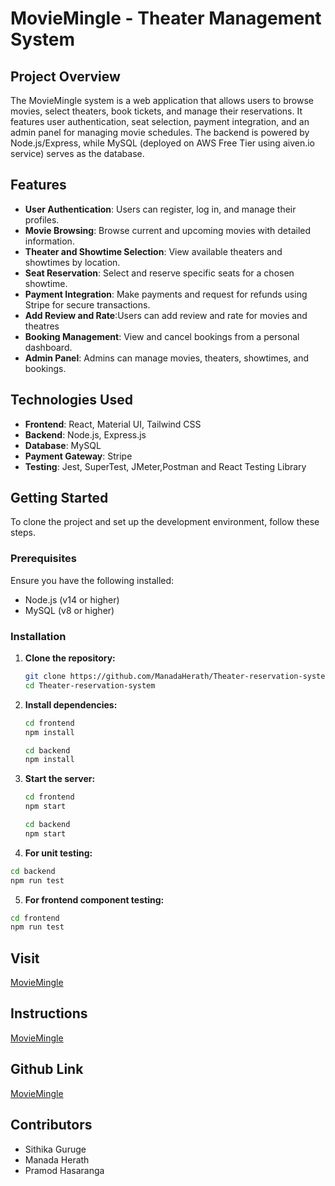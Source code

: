 # MovieMingle - Theater Management System

## Project Overview

The MovieMingle system is a web application that allows users to browse movies, select theaters, book tickets, and manage their reservations. It features user authentication, seat selection, payment integration, and an admin panel for managing movie schedules. The backend is powered by Node.js/Express, while MySQL (deployed on AWS Free Tier using aiven.io service) serves as the database.

## Features

- **User Authentication**: Users can register, log in, and manage their profiles.
- **Movie Browsing**: Browse current and upcoming movies with detailed information.
- **Theater and Showtime Selection**: View available theaters and showtimes by location.
- **Seat Reservation**: Select and reserve specific seats for a chosen showtime.
- **Payment Integration**: Make payments and request for refunds using Stripe for secure transactions.
- **Add Review and Rate**:Users can add review and rate for movies and theatres
- **Booking Management**: View and cancel bookings from a personal dashboard.
- **Admin Panel**: Admins can manage movies, theaters, showtimes, and bookings.

## Technologies Used

- **Frontend**: React, Material UI, Tailwind CSS
- **Backend**: Node.js, Express.js
- **Database**: MySQL
- **Payment Gateway**: Stripe
- **Testing**: Jest, SuperTest, JMeter,Postman and React Testing Library

## Getting Started

To clone the project and set up the development environment, follow these steps.

### Prerequisites

Ensure you have the following installed:

- Node.js (v14 or higher)
- MySQL (v8 or higher)

### Installation

1.  **Clone the repository:**

    ```bash
    git clone https://github.com/ManadaHerath/Theater-reservation-system.git
    cd Theater-reservation-system
    ```

2.  **Install dependencies:**

    ```bash
    cd frontend
    npm install
    ```

    ```bash
    cd backend
    npm install
    ```

3.  **Start the server:**

    ```bash
    cd frontend
    npm start
    ```

    ```bash
    cd backend
    npm start
    ```

5.  **For unit testing:**

```bash
cd backend
npm run test
```

5. **For frontend component testing:**

```bash
cd frontend
npm run test
```

## Visit

[MovieMingle](https://theater-reservation-system-ebon.vercel.app/)

## Instructions

[MovieMingle](https://youtu.be/TSo7IH_k9Gs?si=_926Gy3yFyskGjAV)

## Github Link

[MovieMingle](https://github.com/ManadaHerath/Theater-reservation-system.git)

## Contributors

- Sithika Guruge
- Manada Herath
- Pramod Hasaranga
